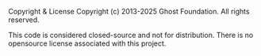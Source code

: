 Copyright & License
Copyright (c) 2013-2025 Ghost Foundation. All rights reserved.

This code is considered closed-source and not for distribution. There is no opensource license associated with this project.